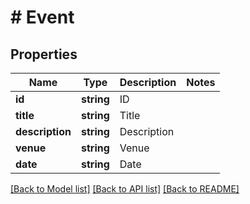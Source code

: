 # # Event

## Properties

Name | Type | Description | Notes
------------ | ------------- | ------------- | -------------
**id** | **string** | ID | 
**title** | **string** | Title | 
**description** | **string** | Description | 
**venue** | **string** | Venue | 
**date** | **string** | Date | 

[[Back to Model list]](../../README.md#documentation-for-models) [[Back to API list]](../../README.md#documentation-for-api-endpoints) [[Back to README]](../../README.md)


